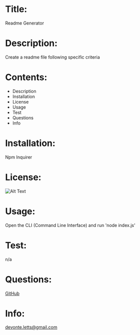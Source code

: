 # Title: 
Readme Generator

# Description: 
Create a readme file following specific criteria

# Contents: 
* Description
* Installation
* License
* Usage
* Test
* Questions
* Info

# Installation: 
Npm Inquirer

# License: 
![Alt Text](https://img.shields.io/badge/License-SPCE-blue)

# Usage:
Open the CLI (Command Line Interface) and run 'node index.js'

# Test:
n/a

# Questions: 
[GitHub](https://github.com/Duhhvonte)

# Info: 
devonte.letts@gmail.com
